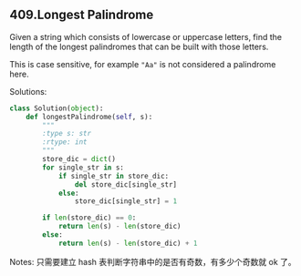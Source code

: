 ## 409.Longest Palindrome

Given a string which consists of lowercase or uppercase letters, find the length of the longest palindromes that can be built with those letters.

This is case sensitive, for example `"Aa"` is not considered a palindrome here.



Solutions:

```python
class Solution(object):
    def longestPalindrome(self, s):
        """
        :type s: str
        :rtype: int
        """
        store_dic = dict()
        for single_str in s:
            if single_str in store_dic:
                del store_dic[single_str]
            else:
                store_dic[single_str] = 1

        if len(store_dic) == 0:
            return len(s) - len(store_dic)
        else:
            return len(s) - len(store_dic) + 1
```

Notes: 只需要建立 hash 表判断字符串中的是否有奇数，有多少个奇数就 ok 了。
